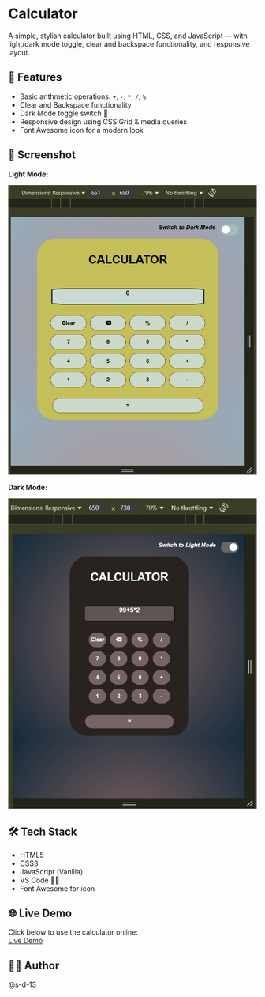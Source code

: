 # Calculator

A simple, stylish calculator built using HTML, CSS, and JavaScript — with light/dark mode toggle, clear and backspace functionality, and responsive layout.

## 🚀 Features
- Basic arithmetic operations: `+`, `-`, `*`, `/`, `%`
- Clear and Backspace functionality
- Dark Mode toggle switch 🌙
- Responsive design using CSS Grid & media queries
- Font Awesome icon for a modern look

## 📸 Screenshot

**Light Mode:**

![Light Mode](https://raw.githubusercontent.com/S-d-13/Calculator/main/screenshot1.png)

**Dark Mode:**

![Dark Mode](https://raw.githubusercontent.com/S-d-13/Calculator/main/screenshot2.png)

## 🛠️ Tech Stack
- HTML5  
- CSS3  
- JavaScript (Vanilla)  
- VS Code 🧑‍💻  
- Font Awesome for icon  

## 🌐 Live Demo  
Click below to use the calculator online:  
[Live Demo](https://S-d-13.github.io/Calculator/)

## 👩‍💻 Author
@s-d-13
